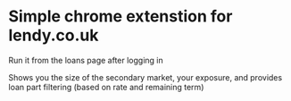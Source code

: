 # Simple chrome extenstion for lendy.co.uk

Run it from the loans page after logging in

Shows you the size of the secondary market, your exposure, and provides loan part filtering (based on rate and remaining term)
